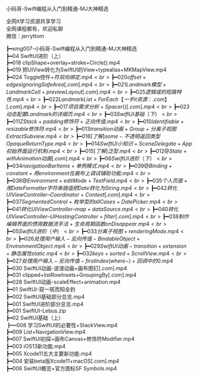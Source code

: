 小码哥-Swift编程从入门到精通-MJ大神精选

全网it学习资源共享学习<br>全网课程都有，欢迎私聊<br>微信：jerryttom<br>

┣━xmg007-小码哥-Swift编程从入门到精通-MJ大神精选<br> ┣━04 SwiftUI进阶（上）<br> ┣━018 clipShape+overlay+stroke+Circle().mp4<br> ┣━019 把UIView转化为SwiftUI的View+typealias+MKMapView.mp4<br> ┣━024 Toggle控件+$符双向绑定.mp4<br> ┣━020 offset+edgesIgnoringSafeArea[.com].mp4<br> ┣━021 Landmark模型+LandmarkCell+previewLayout[.com].mp4<br> ┣━025 逻辑或的短路特性.mp4<br> ┣━022 LandmarkList+ForEach【一手it资源：.com】[.com].mp4<br> ┣━017 项目需求分析+Spacer()[.com].mp4<br> ┣━023 动态配置Landmark的详细页.mp4<br> ┣━03 SwiftUI基础（下）<br> ┣━011 ZStack+padding修饰符+正向传值.mp4<br> ┣━010 Identifiable+resizable修饰符.mp4<br> ┣━013 transition动画+Group+分离子视图ExtractSubview.mp4<br> ┣━016 [了解]some-不透明返回类型Opaque Return Type.mp4<br> ┣━014 SwiftUI小知识+SceneDelegate+App初始界面运行机制.mp4<br> ┣━015 [了解]泛型.mp4<br> ┣━012 @State+withAnimation动画[.com].mp4<br> ┣━06 SwiftUI进阶（下）<br> ┣━034 navigationBarItems+单例模式.mp4<br> ┣━039 @Binding+constant+用environment在画布上调试辅助功能.mp4<br> ┣━036 @Environment+editMode+TextField.mp4<br> ┣━035 个人页面+用DateFormatter字符串插值把Date转化为String.mp4<br> ┣━042 转化UIViewController–Coordinator+Context[.com].mp4<br> ┣━037 SegmentedControl+枚举型的allCases+DatePicker.mp4<br> ┣━041 转化UIViewController–map+dataSource.mp4<br> ┣━040 转化UIViewController–UIHostingController+filter[.com].mp4<br> ┣━038 制作编辑界面的惯用数据流手法+生命周期函数onDisappear.mp4<br> ┣━05 SwiftUI进阶（中）<br> ┣━033 分离子视图+renderingMode.mp4<br> ┣━026 处理用户输入-反向传值-BindableObject+EnvironmentObject.mp4<br> ┣━029 SwiftUI动画-transition+extension+静态属性static.mp4<br> ┣━032 keys+sorted+ScrollView.mp4<br> ┣━027 处理用户输入-反向传值-firstIndex(where-)+回调中的$0.mp4<br> ┣━030 SwiftUI动画-波浪动画+画布图钉[.com].mp4<br> ┣━031 clipped+listRowInsets+GroupingBy[.com].mp4<br> ┣━028 SwiftUI动画-scaleEffect+animation.mp4<br> ┣━01 SwiftUI-窥一斑而知全豹<br> ┣━002 SwiftUI基础部分总览.mp4<br> ┣━001 SwiftUI进阶部分总览.mp4<br> ┣━001 SwiftUI-Lebus.zip<br> ┣━02 SwiftUI基础（上）<br> ┣━008 学习SwiftUI的必要性+StackView.mp4<br> ┣━009 List+NavigationView.mp4<br> ┣━007 SwiftUI初探+画布Canvas+修饰符Modifier.mp4<br> ┣━003 iOS13新功能.mp4<br> ┣━005 Xcode11五大主要新功能.mp4<br> ┣━004 安装beta版Xcode11+macOS[.com].mp4<br> ┣━006 SwiftUI概览+官方图标SF Symbols.mp4